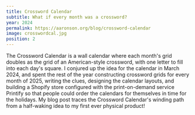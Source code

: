 ```yaml
---
title: Crossword Calendar
subtitle: What if every month was a crossword?
year: 2024
permalink: https://aaronson.org/blog/crossword-calendar
image: crosswordcal.jpg
position: 2
---
```


The Crossword Calendar is a wall calendar where each month's grid doubles as the grid of an American-style crossword, with one letter to fill into each day's square. I conjured up the idea for the calendar in March 2024, and spent the rest of the year constructing crossword grids for every month of 2025, writing the clues, designing the calendar layouts, and building a Shopify store configured with the print-on-demand service Printify so that people could order the calendars for themselves in time for the holidays. My blog post traces the Crossword Calendar's winding path from a half-waking idea to my first ever physical product!
